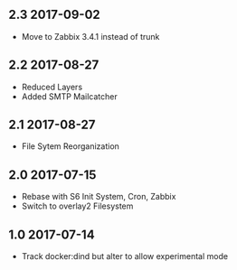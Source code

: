 ## 2.3 2017-09-02 <dave at tiredofit dot ca>

* Move to Zabbix 3.4.1 instead of trunk

## 2.2 2017-08-27 <dave at tiredofit dot ca>

* Reduced Layers
* Added SMTP Mailcatcher

## 2.1 2017-08-27 <dave at tiredofit dot ca>

* File Sytem Reorganization

## 2.0 2017-07-15 <dave at tiredofit dot ca>

* Rebase with S6 Init System, Cron, Zabbix
* Switch to overlay2 Filesystem

## 1.0 2017-07-14 <dave at tiredofit dot ca>

* Track docker:dind but alter to allow experimental mode
